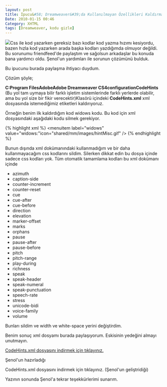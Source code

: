 ```yaml
---
layout: post
title: İpucu&#58; Dreamweaver&#39;da Kullanılmayan Özellikleri Kaldırmak
Date: 2010-01-15 00:46
Category: XHTML
tags: [Dreamweaver, kodu gizle]
---
```


![][100]Css ile kod yazarken gereksiz bazı kodlar kod yazma hızımı
kesiyordu, bazen hızla kod yazarken arada başka kodları yazdığımda
olmuyor değildi. Bu sorunumu friendfeed'de paylaştım ve sağolsun
arkadaşlar bu konuda bana yardımcı oldu. Şenol'un yardımları ile
sorunun çözümünü bulduk.

Bu ipucunu burada paylaşma ihtiyacı duydum.

Çözüm şöyle;

**C:Program FilesAdobeAdobe Dreamweaver
CS4configurationCodeHints** (Bu yol tam uymaya bilir farklı işletim
sistemlerinde farklı yerlerde olabilir, ama bu yol size bir fikir
verecektir)Klasörü içindeki **CodeHints.xml** xml dosyasında
istemediğimiz etiketleri kaldırıyoruz.

Örneğin benim ilk kaldırdığım kod widows kodu. Bu kod için xml
dosyasındaki aşağıdaki kodu silmek gerekiyor.

{% highlight xml %}
	<menuitem label="widows" value="widows:"icon="shared/mm/images/hintMisc.gif" />
{% endhighlight %}

Bunun dışında xml dokümanındaki kullanmadığım ve bir daha
kullanmayacağım css kodlarını sildim. Silerken dikkat edin bu dosya
içinde sadece css kodları yok. Tüm otomatik tamamlama kodları bu xml
dokümanı içinde

-   azimuth
-   caption-side
-   counter-increment
-   counter-reset
-   cue
-   cue-after
-   cue-before
-   direction
-   elevation
-   marker-offset
-   marks
-   orphans
-   pause
-   pause-after
-   pause-before
-   pitch
-   pitch-range
-   play-during
-   richness
-   speak
-   speak-header
-   speak-numeral
-   speak-punctuation
-   speech-rate
-   stress
-   unicode-bidi
-   voice-family
-   volume

Bunları sildim ve width ve white-space yerini değiştirdim.

Benim sonuç xml dosyamı burada paylaşıyorum. Eskisinin yedeğini almayı
unutmayın.

[CodeHints.xml dosyasını indirmek için tıklayınız.][]

Şenol'un hazırladığı

CodeHints.xml dosyasını indirmek için tıklayınız. (Şenol'un geliştridiği)

Yazının sonunda Şenol'a tekrar teşekkürlerimi sunarım.


  [100]: /images/code_hig-300x194.gif
  [CodeHints.xml dosyasını indirmek için tıklayınız.]: /dokumanlar/CodeHints.rar